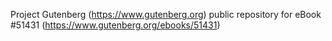 Project Gutenberg (https://www.gutenberg.org) public repository for
eBook #51431 (https://www.gutenberg.org/ebooks/51431)
